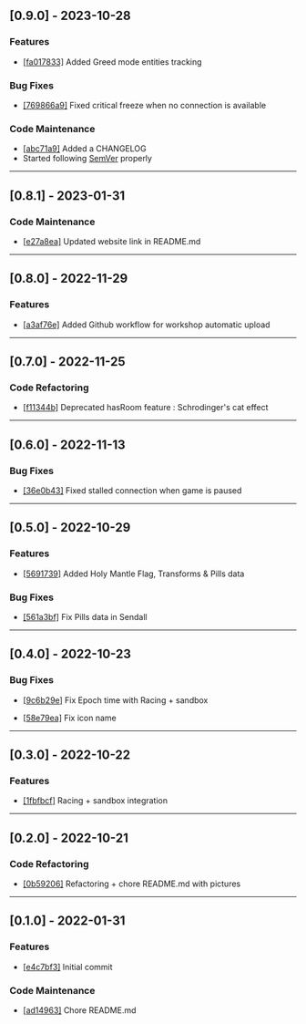 ## [0.9.0] - 2023-10-28

### Features

- [[fa017833]](https://github.com/h-4-t/memento-mod/commit/fa017833389148965b29b6143e2b94f107649183) Added Greed mode entities tracking

### Bug Fixes

- [[769866a9]](https://github.com/h-4-t/memento-mod/commit/769866a9eb5d22c6b46ae3dc409b6876b666c701) Fixed critical freeze when no connection is available

### Code Maintenance
- [[abc71a9]](https://github.com/h-4-t/memento-mod/commit/abc71a94fe4d3f01909f3d551b5c281be3027f11) Added a CHANGELOG
- Started following [SemVer](https://semver.org) properly
****

## [0.8.1] - 2023-01-31

### Code Maintenance

- [[e27a8ea]](https://github.com/h-4-t/memento-mod/commit/e27a8eac1d3e42fc96e9c9948b58a9c6b35d2fe5)
Updated website link in README.md

****


## [0.8.0] - 2022-11-29

### Features

- [[a3af76e]](https://github.com/h-4-t/memento-mod/commit/a3af76ebe58c9be6000eda1bc70140d1ad8575b8)
Added Github workflow for workshop automatic upload

****


## [0.7.0] - 2022-11-25

### Code Refactoring

- [[f11344b]](https://github.com/h-4-t/memento-mod/commit/f11344b28c8fcf6f0e4d85f4dbd3703a38abece1)
Deprecated hasRoom feature : Schrodinger's cat effect

****

## [0.6.0] - 2022-11-13

### Bug Fixes

- [[36e0b43]](https://github.com/h-4-t/memento-mod/commit/36e0b435632ff682845f49ae7ff2d48672948eb0)
Fixed stalled connection when game is paused

****

## [0.5.0] - 2022-10-29

### Features
- [[5691739]](https://github.com/h-4-t/memento-mod/commit/56917393f3c8fad54ad7e4565a998789d2578aa6) Added Holy Mantle Flag, Transforms & Pills data

### Bug Fixes

- [[561a3bf]](https://github.com/h-4-t/memento-mod/commit/561a3bfc5da45c382a363365aaf047c0043366a6)
Fix Pills data in Sendall

****

## [0.4.0] - 2022-10-23

### Bug Fixes

- [[9c6b29e]](https://github.com/h-4-t/memento-mod/commit/9c6b29e861d82a2a9451e8222ea439a5c905999c)
Fix Epoch time with Racing + sandbox

- [[58e79ea]](https://github.com/h-4-t/memento-mod/commit/58e79ea8c50d8d08582b802ec186614e929acb0e) Fix icon name

****

## [0.3.0] - 2022-10-22

### Features

- [[1fbfbcf]](https://github.com/h-4-t/memento-mod/commit/1fbfbcf87a5cab1c3b971d8c08cb15f970cb7c1c)
Racing + sandbox integration

****

## [0.2.0] - 2022-10-21

### Code Refactoring

- [[0b59206]](https://github.com/h-4-t/memento-mod/commit/0b59206ec8239ae885c78857befdfc2a144bb2ae) 
Refactoring + chore README.md with pictures

****

## [0.1.0] - 2022-01-31

### Features

- [[e4c7bf3]](https://github.com/h-4-t/memento-mod/commit/e4c7bf30295883b349c60b2fbc252ee736875a18) 
Initial commit

### Code Maintenance

- [[ad14963]](https://github.com/h-4-t/memento-mod/commit/ad149631bf7596209bfaf145bc46600e158598d2)
Chore README.md    
